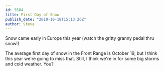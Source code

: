 ```yaml
---
id: 5504
title: First Day of Snow
publish_date: "2010-10-18T15:13:26Z"
author: Steve
---
```

  
Snow came early in Europe this year (watch the gritty granny pedal thru snow!)

The average first day of snow in the Front Range is October 19, but I think this year we're going to miss that. Still, I think we're in for some big storms and cold weather. You?
